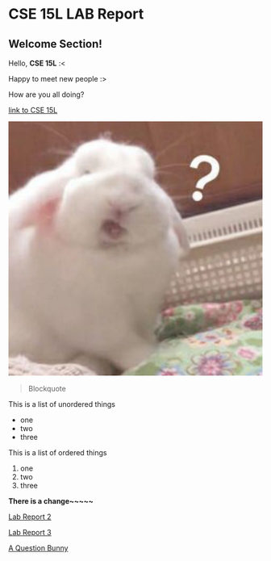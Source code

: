 
# CSE 15L LAB Report

## Welcome Section!



Hello, **CSE 15L** :<

Happy to meet new people :>

How are you all doing?

[link to CSE 15L](https://sites.google.com/eng.ucsd.edu/cse-15l-spring-2022/schedule?authuser=0)

![image](img.jpg)

> Blockquote	

This is a list of unordered things
* one 
* two
* three

This is a list of ordered things
1. one
2. two 
3. three

**There is a change~~~~~**

[Lab Report 2](https://taixinw.github.io/cse15l-lab-reports/lab-report-2-week-4.html)

[Lab Report 3](https://taixinw.github.io/cse15l-lab-reports/lab-report-3-week-6.html)


[A Question Bunny](https://taixinw.github.io/cse15l-lab-reports/Bunny.html)
